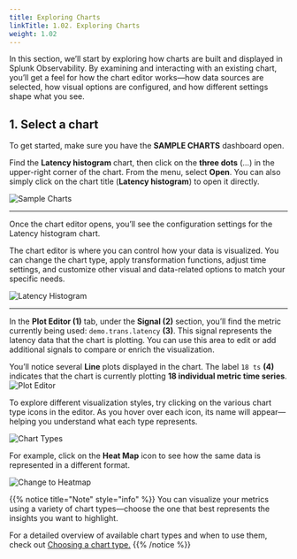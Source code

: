 ```yaml
---
title: Exploring Charts
linkTitle: 1.02. Exploring Charts
weight: 1.02
---
```

In this section, we’ll start by exploring how charts are built and displayed in Splunk Observability. By examining and interacting with an existing chart, you’ll get a feel for how the chart editor works—how data sources are selected, how visual options are configured, and how different settings shape what you see.

## 1. Select a chart

To get started, make sure you have the **SAMPLE CHARTS** dashboard open.

Find the **Latency histogram** chart, then click on the **three dots** (...) in the upper-right corner of the chart. From the menu, select **Open**. You can also simply click on the chart title (**Latency histogram**) to open it directly.

![Sample Charts](../../images/latency-histogram-open.png)

---
Once the chart editor opens, you’ll see the configuration settings for the Latency histogram chart.

The chart editor is where you can control how your data is visualized. You can change the chart type, apply transformation functions, adjust time settings, and customize other visual and data-related options to match your specific needs.

![Latency Histogram](../../images/latency-histogram.png)

---

In the **Plot Editor (1)** tab, under the **Signal (2)** section, you’ll find the metric currently being used: `demo.trans.latency` **(3)**. This signal represents the latency data that the chart is plotting. You can use this area to edit or add additional signals to compare or enrich the visualization.

You’ll notice several **Line** plots displayed in the chart. The label `18 ts` **(4)** indicates that the chart is currently plotting **18 individual metric time series**.
![Plot Editor](../../images/plot-editor.png)

To explore different visualization styles, try clicking on the various chart type icons in the editor. As you hover over each icon, its name will appear—helping you understand what each type represents.

![Chart Types](../../images/chartbartypes.png)

For example, click on the **Heat Map** icon to see how the same data is represented in a different format.

![Change to Heatmap](../../images/change-to-heatmap.png)

{{% notice title="Note" style="info" %}}
You can visualize your metrics using a variety of chart types—choose the one that best represents the insights you want to highlight.

For a detailed overview of available chart types and when to use them, check out [Choosing a chart type.](https://docs.splunk.com/Observability/data-visualization/charts/chart-types.html#chart-types)
{{% /notice %}}
